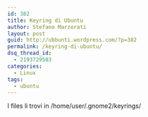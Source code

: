 ```yaml
---
id: 382
title: Keyring di Ubuntu
author: Stefano Marzorati
layout: post
guid: http://ubbunti.wordpress.com/?p=382
permalink: /keyring-di-ubuntu/
dsq_thread_id:
  - 2193729503
categories:
  - Linux
tags:
  - ubuntu
---
```

I files li trovi in /home/user/.gnome2/keyrings/